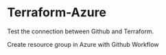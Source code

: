 # Terraform-Azure


Test the connection between Github and Terraform.

Create resource group in Azure with Github Workflow
